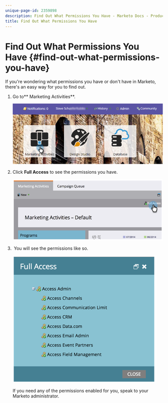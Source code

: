 ```yaml
---
unique-page-id: 2359898
description: Find Out What Permissions You Have - Marketo Docs - Product Documentation
title: Find Out What Permissions You Have
---
```


# Find Out What Permissions You Have {#find-out-what-permissions-you-have}

If you're wondering what permissions you have or don't have in Marketo, there's an easy way for you to find out.

1. Go to** Marketing Activities**.

   ![](assets/login-marketing-activities.png)

1. Click **Full Access** to see the permissions you have.

   ![](assets/image2014-9-8-17-3a45-3a13.png)

1. &nbsp;You will see the permissions like so.

   ![](assets/image2014-9-8-17-3a45-3a23.png)

   If you need any of the permissions enabled for you, speak to your Marketo administrator.

